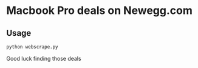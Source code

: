 # Macbook Pro deals on Newegg.com

## Usage
```python
python webscrape.py
```

Good luck finding those deals <br />